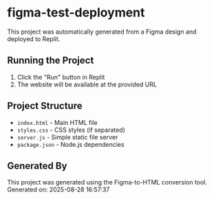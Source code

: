 # figma-test-deployment

This project was automatically generated from a Figma design and deployed to Replit.

## Running the Project

1. Click the "Run" button in Replit
2. The website will be available at the provided URL

## Project Structure

- `index.html` - Main HTML file
- `styles.css` - CSS styles (if separated)
- `server.js` - Simple static file server
- `package.json` - Node.js dependencies

## Generated By

This project was generated using the Figma-to-HTML conversion tool.
Generated on: 2025-08-28 16:57:37
